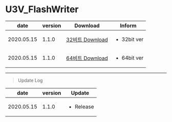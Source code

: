 # U3V_FlashWriter

| date | version | Download | Inform |
|---|---|---|---|
| 2020.05.15 | 1.1.0 | [32비트 Download](https://github.com/CREVIS/Camera/raw/master/Tools/U3V_FlashWriter/U3V_FlashWriter_V1.1.0(x86).zip)| <ul><li>32bit ver<br/></li> |
| 2020.05.15 | 1.1.0 | [64비트 Download](https://github.com/CREVIS/Camera/raw/master/Tools/U3V_FlashWriter/U3V_FlashWriter_V1.1.0(x64).zip)| <ul><li>64bit ver<br/></li> |

  
  
  
---------------
>Update Log

| date | version | Update |
|---|---|---|
| 2020.05.15 |1.1.0| <ul><li> Release <br/></li> |
